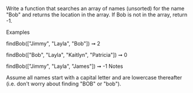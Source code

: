 Write a function that searches an array of names (unsorted) for the name "Bob" and returns the location in the array. If Bob is not in the array, return -1.

Examples

findBob(["Jimmy", "Layla", "Bob"]) ➞ 2

findBob(["Bob", "Layla", "Kaitlyn", "Patricia"]) ➞ 0

findBob(["Jimmy", "Layla", "James"]) ➞ -1
Notes

Assume all names start with a capital letter and are lowercase thereafter (i.e. don't worry about finding "BOB" or "bob").
